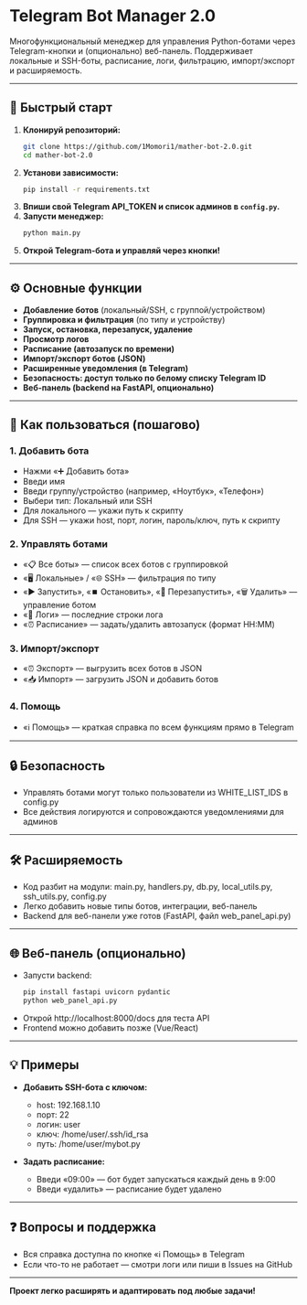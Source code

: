 # Telegram Bot Manager 2.0

Многофункциональный менеджер для управления Python-ботами через Telegram-кнопки и (опционально) веб-панель. Поддерживает локальные и SSH-боты, расписание, логи, фильтрацию, импорт/экспорт и расширяемость.

---

## 🚀 Быстрый старт

1. **Клонируй репозиторий:**
   ```bash
   git clone https://github.com/1Momori1/mather-bot-2.0.git
   cd mather-bot-2.0
   ```
2. **Установи зависимости:**
   ```bash
   pip install -r requirements.txt
   ```
3. **Впиши свой Telegram API_TOKEN и список админов в `config.py`.**
4. **Запусти менеджер:**
   ```bash
   python main.py
   ```
5. **Открой Telegram-бота и управляй через кнопки!**

---

## ⚙️ Основные функции

- **Добавление ботов** (локальный/SSH, с группой/устройством)
- **Группировка и фильтрация** (по типу и устройству)
- **Запуск, остановка, перезапуск, удаление**
- **Просмотр логов**
- **Расписание (автозапуск по времени)**
- **Импорт/экспорт ботов (JSON)**
- **Расширенные уведомления (в Telegram)**
- **Безопасность: доступ только по белому списку Telegram ID**
- **Веб-панель (backend на FastAPI, опционально)**

---

## 📝 Как пользоваться (пошагово)

### 1. Добавить бота
- Нажми «➕ Добавить бота»
- Введи имя
- Введи группу/устройство (например, «Ноутбук», «Телефон»)
- Выбери тип: Локальный или SSH
- Для локального — укажи путь к скрипту
- Для SSH — укажи host, порт, логин, пароль/ключ, путь к скрипту

### 2. Управлять ботами
- «📋 Все боты» — список всех ботов с группировкой
- «🖥️ Локальные» / «🌐 SSH» — фильтрация по типу
- «▶️ Запустить», «⏹️ Остановить», «🔄 Перезапустить», «🗑️ Удалить» — управление ботом
- «📄 Логи» — последние строки лога
- «⏰ Расписание» — задать/удалить автозапуск (формат HH:MM)

### 3. Импорт/экспорт
- «⏰ Экспорт» — выгрузить всех ботов в JSON
- «📥 Импорт» — загрузить JSON и добавить ботов

### 4. Помощь
- «ℹ️ Помощь» — краткая справка по всем функциям прямо в Telegram

---

## 🔒 Безопасность
- Управлять ботами могут только пользователи из WHITE_LIST_IDS в config.py
- Все действия логируются и сопровождаются уведомлениями для админов

---

## 🛠️ Расширяемость
- Код разбит на модули: main.py, handlers.py, db.py, local_utils.py, ssh_utils.py, config.py
- Легко добавить новые типы ботов, интеграции, веб-панель
- Backend для веб-панели уже готов (FastAPI, файл web_panel_api.py)

---

## 🌐 Веб-панель (опционально)
- Запусти backend:
  ```bash
  pip install fastapi uvicorn pydantic
  python web_panel_api.py
  ```
- Открой http://localhost:8000/docs для теста API
- Frontend можно добавить позже (Vue/React)

---

## 💡 Примеры

- **Добавить SSH-бота с ключом:**
  - host: 192.168.1.10
  - порт: 22
  - логин: user
  - ключ: /home/user/.ssh/id_rsa
  - путь: /home/user/mybot.py

- **Задать расписание:**
  - Введи «09:00» — бот будет запускаться каждый день в 9:00
  - Введи «удалить» — расписание будет удалено

---

## ❓ Вопросы и поддержка
- Вся справка доступна по кнопке «ℹ️ Помощь» в Telegram
- Если что-то не работает — смотри логи или пиши в Issues на GitHub

---

**Проект легко расширять и адаптировать под любые задачи!** 